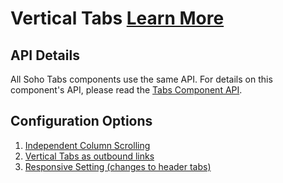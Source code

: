 # Vertical Tabs [Learn More](https://soho.infor.com/index.php?p=component/tabs)

## API Details

All Soho Tabs components use the same API.  For details on this component's API, please read the [Tabs Component API]( ../components/tabs).

## Configuration Options

1. [Independent Column Scrolling]( ../components/tabs-vertical/example-independent-scrolling)
2. [Vertical Tabs as outbound links]( ../components/tabs-vertical/example-outbound-links-page1)
3. [Responsive Setting (changes to header tabs)]( ../components/tabs-vertical/example-responsive)
